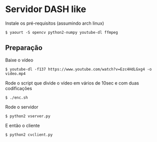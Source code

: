 # Servidor DASH like

Instale os pré-requisitos (assumindo arch linux)

    $ yaourt -S opencv python2-numpy youtube-dl ffmpeg

## Preparação

Baixe o vídeo

    $ youtube-dl -f137 https://www.youtube.com/watch?v=Ezc4HdLGxg4 -o video.mp4

Rode o script que divide o vídeo em vários de 10sec e com duas codificações

    $ ./enc.sh

Rode o servidor

    $ python2 vserver.py

E então o cliente

    $ python2 cvclient.py
